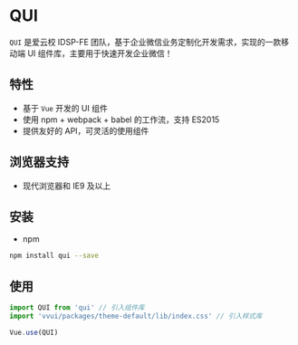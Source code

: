 # QUI

`QUI` 是爱云校 IDSP-FE 团队，基于企业微信业务定制化开发需求，实现的一款移动端 UI 组件库，主要用于快速开发企业微信！
<!-- [演示地址](https://vv-ui.github.io/VV-UI) -->

## 特性

- 基于 `Vue` 开发的 UI 组件
- 使用 npm + webpack + babel 的工作流，支持 ES2015
- 提供友好的 API，可灵活的使用组件

## 浏览器支持

- 现代浏览器和 IE9 及以上

## 安装

- npm

```bash
npm install qui --save
```

## 使用

```js
import QUI from 'qui' // 引入组件库
import 'vvui/packages/theme-default/lib/index.css' // 引入样式库

Vue.use(QUI)
```